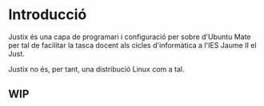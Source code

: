 # Introducció

Justix és una capa de programari i configuració per sobre d'Ubuntu Mate per tal de facilitar la tasca docent als cicles d'informàtica a l'IES Jaume II el Just.

Justix no és, per tant, una distribució Linux com a tal.

## WIP
